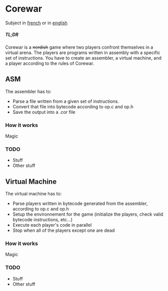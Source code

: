 # Corewar

Subject in [french](https://cdn.intra.42.fr/pdf/pdf/30/corewar.fr.pdf) or in [english](https://cdn.intra.42.fr/pdf/pdf/963/corewar.en.pdf)

##### TL;DR
Corewar is a ~~nerdish~~ game where two players confront themselves in a virtual arena.
The players are programs written in assembly with a specific set of instructions.
You have to create an assembler, a virtual machine, and a player according to the rules of Corewar.





## ASM

The assembler has to:
- Parse a file written from a given set of instructions.
- Convert that file into bytecode according to op.c and op.h
- Save the output into a .cor file

### How it works

Magic

### TODO

- Stuff
- Other stuff

## Virtual Machine

The virtual machine has to:
- Parse players written in bytecode generated from the assembler, according to op.c and op.h
- Setup the environnement for the game (initialize the players, check valid bytecode instructions, etc...)
- Execute each player's code in parallel
- Stop when all of the players except one are dead

### How it works

Magic

### TODO

- Stuff
- Other stuff
